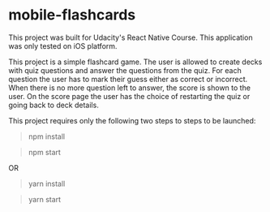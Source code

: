 # mobile-flashcards

This project was built for Udacity's React Native Course. This application was only tested on iOS platform.

This project is a simple flashcard game. The user is allowed to create decks with quiz questions and answer the questions from the quiz. For each question the user has to mark their guess either as correct or incorrect. When there is no more question left to answer, the score is shown to the user. On the score page the user has the choice of restarting the quiz or going back to deck details.

This project requires only the following two steps to steps to be launched:

> npm install

> npm start

OR

> yarn install

> yarn start